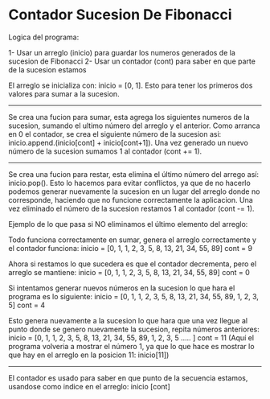 # Contador Sucesion De Fibonacci

Logica del programa:

1- Usar un arreglo (inicio) para guardar los numeros generados de la sucesion de Fibonacci
2- Usar un contador (cont) para saber en que parte de la sucesion estamos

El arreglo se inicializa con: inicio = [0, 1]. Esto para tener los primeros dos valores para sumar a la sucesion.

------------------------------------------------------------------------------------------------------------------------------------------------------------------------------

Se crea una fucion para sumar, esta agrega los siguientes numeros de la sucesion, sumando el ultimo número del arreglo y el anterior. Como arranca en 0 el contador,
se crea el siguiente número de la sucesion asi: inicio.append.(inicio[cont] + inicio[cont+1]). 
Una vez generado un nuevo número de la sucesion sumamos 1 al contador (cont += 1).

------------------------------------------------------------------------------------------------------------------------------------------------------------------------------

Se crea una fucion para restar, esta elimina el último número del arrego así: inicio.pop(). Esto lo hacemos para evitar conflictos, ya que de no hacerlo podemos generar
nuevamente la sucesion en un lugar del arreglo donde no corresponde, haciendo que no funcione correctamente la aplicacion. Una vez eliminado el número de la sucesion 
restamos 1 al contador (cont -= 1).

Ejemplo de lo que pasa si NO eliminamos el último elemento del arreglo:

Todo funciona correctamente en sumar, genera el arreglo correctamente y el contador funciona:
inicio = [0, 1, 1, 2, 3, 5, 8, 13, 21, 34, 55, 89] 
cont = 9

Ahora si restamos lo que sucedera es que el contador decrementa, pero el arreglo se mantiene:
inicio = [0, 1, 1, 2, 3, 5, 8, 13, 21, 34, 55, 89] 
cont = 0

Si intentamos generar nuevos números en la sucesion lo que hara el programa es lo siguiente:
inicio = [0, 1, 1, 2, 3, 5, 8, 13, 21, 34, 55, 89, 1, 2, 3, 5] 
cont = 4

Esto genera nuevamente a la sucesion lo que hara que una vez llegue al punto donde se genero nuevamente la sucesion, repita números anteriores:
inicio = [0, 1, 1, 2, 3, 5, 8, 13, 21, 34, 55, 89, 1, 2, 3, 5 ..... ] 
cont = 11
(Aquí el programa volveria a mostrar el número 1, ya que lo que hace es mostrar lo que hay en el arreglo en la posicion 11: inicio[11])

------------------------------------------------------------------------------------------------------------------------------------------------------------------------------

El contador es usado para saber en que punto de la secuencia estamos, usandose como indice en el arreglo: inicio [cont]
